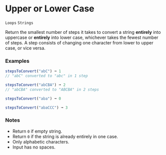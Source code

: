 # Upper or Lower Case

`Loops` `Strings`

Return the smallest number of steps it takes to convert a string **entirely** into uppercase or **entirely** into lower case, whichever takes the fewest number of steps. A step consists of changing one character from lower to upper case, or vice versa.

### Examples

```js
stepsToConvert("abC") ➞ 1
// "abC" converted to "abc" in 1 step

stepsToConvert("abCBA") ➞ 2
// "abCBA" converted to "ABCBA" in 2 steps

stepsToConvert("aba") ➞ 0

stepsToConvert("abaCCC") ➞ 3
```

### Notes

- Return `0` if empty string.
- Return `0` if the string is already entirely in one case.
- Only alphabetic characters.
- Input has no spaces.
